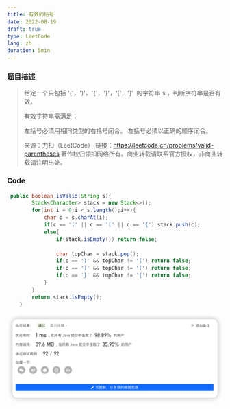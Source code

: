 ```yaml
---
title: 有效的括号
date: 2022-08-19
draft: true
type: LeetCode
lang: zh
duration: 5min
---
```


### 题目描述

> 给定一个只包括 '('，')'，'{'，'}'，'['，']'  的字符串 s ，判断字符串是否有效。
>
> 有效字符串需满足：
>
> 左括号必须用相同类型的右括号闭合。
> 左括号必须以正确的顺序闭合。
>
> 来源：力扣（LeetCode）
> 链接：https://leetcode.cn/problems/valid-parentheses
> 著作权归领扣网络所有。商业转载请联系官方授权，非商业转载请注明出处。

### Code

```java
 public boolean isValid(String s){
        Stack<Character> stack = new Stack<>();
        for(int i = 0;i < s.length();i++){
            char c = s.charAt(i);
            if(c == '(' || c == '[' || c == '{') stack.push(c);
            else{
                if(stack.isEmpty()) return false;

                char topChar = stack.pop();
                if(c == ')' && topChar != '(') return false;
                if(c == ']' && topChar != '[') return false;
                if(c == '}' && topChar != '{') return false;
            }
        }
        return stack.isEmpty();
    }
```

![Code](/public/images/leetcode/2-1.png)
